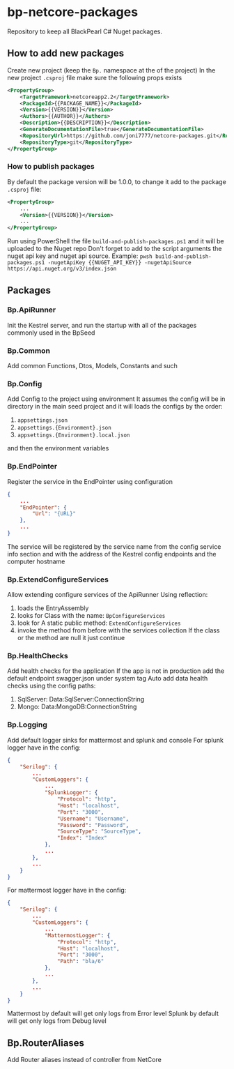 # bp-netcore-packages
Repository to keep all BlackPearl C# Nuget packages.

## How to add new packages
Create new project (keep the `Bp.` namespace at the of the project)
In the new project `.csproj` file make sure the following props exists
```xml
<PropertyGroup>
    <TargetFramework>netcoreapp2.2</TargetFramework>
    <PackageId>{{PACKAGE_NAME}}</PackageId>
    <Version>{{VERSION}}</Version>
    <Authors>{{AUTHOR}}</Authors>
    <Description>{{DESCRIPTION}}</Description>
    <GenerateDocumentationFile>true</GenerateDocumentationFile>
    <RepositoryUrl>https://github.com/joni7777/netcore-packages.git</RepositoryUrl>
    <RepositoryType>git</RepositoryType>
</PropertyGroup>
```

### How to publish packages
By default the package version will be 1.0.0, to change it add to the package `.csproj` file:
```xml
<PropertyGroup>
    ...
    <Version>{{VERSION}}</Version>
    ...
</PropertyGroup>
```
Run using PowerShell the file `build-and-publish-packages.ps1`
and it will be uploaded to the Nuget repo
Don't forget to add to the script arguments the nuget api key and nuget api source.
Example: `pwsh build-and-publish-packages.ps1 -nugetApiKey {{NUGET_API_KEY}} -nugetApiSource https://api.nuget.org/v3/index.json
`

## Packages

### Bp.ApiRunner
Init the Kestrel server, and run the startup with all of the packages commonly used in the BpSeed

### Bp.Common
Add common Functions, Dtos, Models, Constants and such

### Bp.Config
Add Config to the project using environment
It assumes the config will be in directory in the main seed project
and it will loads the configs by the order:

1. `appsettings.json`
2. `appsettings.{Environment}.json`
3. `appsettings.{Environment}.local.json`

and then the environment variables

### Bp.EndPointer
Register the service in the EndPointer using configuration
```json
{
    ...
    "EndPointer": {
        "Url": "{URL}"
    },
    ...
}
```
The service will be registered by the service name from the config service info section
and with the address of the Kestrel config endpoints and the computer hostname 

### Bp.ExtendConfigureServices
Allow extending configure services of the ApiRunner
Using reflection:
1. loads the EntryAssembly
2. looks for Class with the name: `BpConfigureServices`
3. look for A static public method: `ExtendConfigureServices`
4. invoke the method from before with the services collection
If the class or the method are null it just continue

### Bp.HealthChecks
Add health checks for the application
If the app is not in production add the default endpoint swagger.json under system tag
Auto add data health checks using the config paths:
1. SqlServer: Data:SqlServer:ConnectionString
2. Mongo: Data:MongoDB:ConnectionString

### Bp.Logging
Add default logger sinks for mattermost and splunk and console
For splunk logger have in the config:
```json
{
    "Serilog": {
        ...
        "CustomLoggers": {
            ...
            "SplunkLogger": {
                "Protocol": "http",
                "Host": "localhost",
                "Port": "3000",
                "Username": "Username",
                "Password": "Password",
                "SourceType": "SourceType",
                "Index": "Index"
            },
            ...
        },
        ...
    }
}
```

For mattermost logger have in the config:
```json
{
    "Serilog": {
        ...
        "CustomLoggers": {
            ...
            "MattermostLogger": {
                "Protocol": "http",
                "Host": "localhost",
                "Port": "3000",
                "Path": "bla/6"
            },
            ...
        },
        ...
    }
}
```

Mattermost by default will get only logs from Error level
Splunk by default will get only logs from Debug level

## Bp.RouterAliases
Add Router aliases instead of controller from NetCore